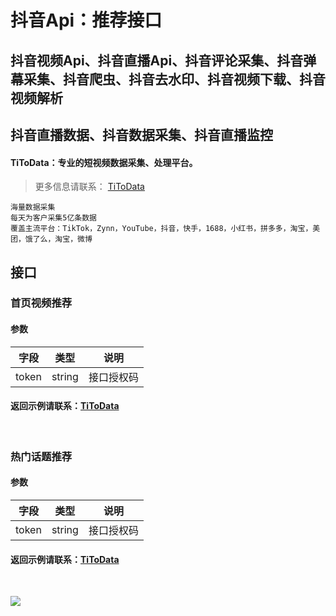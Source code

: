 # 抖音Api：推荐接口

## 抖音视频Api、抖音直播Api、抖音评论采集、抖音弹幕采集、抖音爬虫、抖音去水印、抖音视频下载、抖音视频解析
## 抖音直播数据、抖音数据采集、抖音直播监控

#### TiToData：专业的短视频数据采集、处理平台。
> 更多信息请联系： [TiToData](https://www.titodata.com/about?from=shipinapi)
```
海量数据采集
每天为客户采集5亿条数据
覆盖主流平台：TikTok，Zynn，YouTube，抖音，快手，1688，小红书，拼多多，淘宝，美团，饿了么，淘宝，微博

```



<a name="glOjx"></a>
## 接口
<a name="QhSRy"></a>
### 首页视频推荐
<a name="hYiIb"></a>
#### 参数

| 字段 | 类型 | 说明 |
| --- | --- | --- |
| token | string | 接口授权码 |

<a name="zOzBk"></a>
#### 返回示例请联系：[TiToData](https://www.titodata.com/about)
<br />

<a name="ZbxPg"></a>
### 热门话题推荐
<a name="o5ynL"></a>
#### 参数

| 字段 | 类型 | 说明 |
| --- | --- | --- |
| token | string | 接口授权码 |

<a name="9sW9M"></a>
#### 返回示例请联系：[TiToData](https://www.titodata.com/about)
<br />

![](https://visitor-badge.laobi.icu/badge?page_id=Video-Hub.douyin-api-recommend)